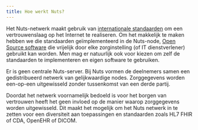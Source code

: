 ```yaml
---
title: Hoe werkt Nuts?
---
```


Het Nuts-netwerk maakt gebruik van [internationale standaarden](./documentatie)
om een vertrouwenslaag op het Internet te realiseren. Om het makkelijk te maken hebben we die standaarden geïmplementeerd in de Nuts-node, [Open Source software](./software) die vrijelijk door elke zorginstelling (of IT dienstverlener) gebruikt kan worden.
Men mag er natuurlijk ook voor kiezen om zelf de standaarden te implementeren en eigen software te gebruiken.

Er is geen centrale Nuts-server. Bij Nuts vormen de deelnemers samen een
gedistribueerd netwerk van gelijkwaardige nodes. Zorggegevens worden een-op-een uitgewisseld zonder tussenkomst van een derde partij.

Doordat het netwerk voornamelijk bedoeld is voor het borgen van vertrouwen heeft het geen invloed op de manier waarop zorggegevens worden uitgewisseld.
Dit maakt het mogelijk om het Nuts netwerk in te zetten voor een diversiteit aan toepassingen en standaarden zoals HL7 FHIR of CDA, OpenEHR of DICOM.
